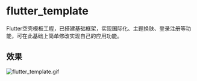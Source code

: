 # flutter_template

Flutter空壳模板工程，已搭建基础框架，实现国际化、主题换肤、登录注册等功能，可在此基础上简单修改实现自己的应用功能。


## 效果

![flutter_template.gif](https://s1.ax1x.com/2022/04/27/LbYodK.gif)
